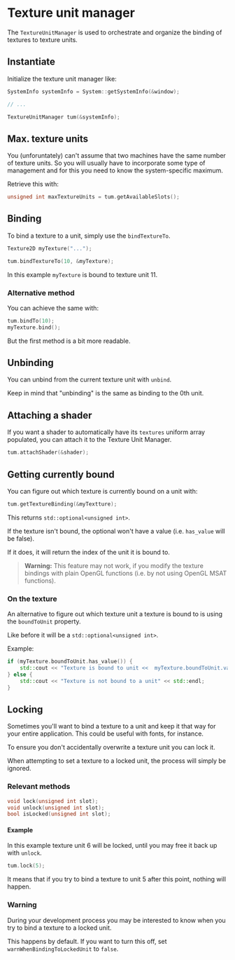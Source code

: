 # Texture unit manager

The ``TextureUnitManager`` is used to orchestrate and organize the binding of textures to texture units.

## Instantiate

Initialize the texture unit manager like:

````c++
SystemInfo systemInfo = System::getSystemInfo(&window);

// ...

TextureUnitManager tum(&systemInfo);
````

## Max. texture units

You (unforuntately) can't assume that two machines have the same number
of texture units. So you will usually have to incorporate some type of management
and for this you need to know the system-specific maximum.

Retrieve this with:

````c++
unsigned int maxTextureUnits = tum.getAvailableSlots();
````

## Binding

To bind a texture to a unit, simply use the ``bindTextureTo``.

````c++
Texture2D myTexture("...");

tum.bindTextureTo(10, &myTexture);
````

In this example ``myTexture`` is bound to texture unit 11.

### Alternative method

You can achieve the same with:

````c++
tum.bindTo(10);
myTexture.bind();
````

But the first method is a bit more readable.

## Unbinding

You can unbind from the current texture unit with ``unbind``.

Keep in mind that "unbinding" is the same as binding to the 0th unit.

## Attaching a shader

If you want a shader to automatically have its ``textures`` uniform array populated,
you can attach it to the Texture Unit Manager.

````c++
tum.attachShader(&shader);
````

## Getting currently bound

You can figure out which texture is currently bound on a unit  with:

````c++
tum.getTextureBinding(&myTextture);
````

This returns ``std::optional<unsigned int>``.

If the texture isn't bound, the optional won't have a value (i.e. ``has_value`` will be false).

If it does, it will return the index of the unit it is bound to.

> **Warning:** This feature may not work, if you modify the texture
> bindings with plain OpenGL functions (i.e. by not using OpenGL MSAT functions).

### On the texture

An alternative to figure out which texture unit a texture is bound to is using 
the ``boundToUnit`` property.

Like before it will be a ``std::optional<unsigned int>``.

Example:
````c++
if (myTexture.boundToUnit.has_value()) {
    std::cout << "Texture is bound to unit <<  myTexture.boundToUnit.value() << std::endl;
} else {
    std::cout << "Texture is not bound to a unit" << std::endl;
}
````

## Locking
Sometimes you'll want to bind a texture to a unit and keep it that way for your
entire application. This could be useful with fonts, for instance.

To ensure you don't accidentally overwrite a texture unit you can lock it.

When attempting to set a texture to a locked unit, the process will simply be ignored.

### Relevant methods
````c++
void lock(unsigned int slot);
void unlock(unsigned int slot);
bool isLocked(unsigned int slot);
````

#### Example
In this example texture unit 6 will be locked, until you may free it back up
with ``unlock``.
````c++
tum.lock(5);
````
It means that if you try to bind a texture to unit 5 after this point,
nothing will happen.

### Warning
During your development process you may be interested to know when you try to 
bind a texture to a locked unit.

This happens by default. If you want to turn this off, set ``warnWhenBindingToLockedUnit``
to ``false``.